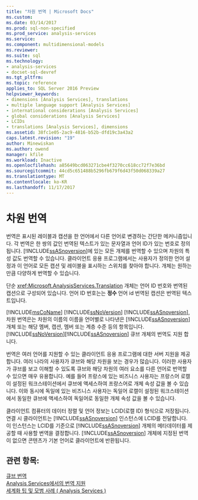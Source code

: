 ```yaml
---
title: "차원 번역 | Microsoft Docs"
ms.custom: 
ms.date: 03/14/2017
ms.prod: sql-non-specified
ms.prod_service: analysis-services
ms.service: 
ms.component: multidimensional-models
ms.reviewer: 
ms.suite: sql
ms.technology:
- analysis-services
- docset-sql-devref
ms.tgt_pltfrm: 
ms.topic: reference
applies_to: SQL Server 2016 Preview
helpviewer_keywords:
- dimensions [Analysis Services], translations
- multiple language support [Analysis Services]
- international considerations [Analysis Services]
- global considerations [Analysis Services]
- LCIDs
- translations [Analysis Services], dimensions
ms.assetid: 38fc1e05-2ac9-4816-b52b-dfd19c3a43a2
caps.latest.revision: "19"
author: Minewiskan
ms.author: owend
manager: kfile
ms.workload: Inactive
ms.openlocfilehash: a85649bcd063271cbe4f3270cc618cc72f7e36bd
ms.sourcegitcommit: 44cd5c651488b5296fb679f6d43f50d068339a27
ms.translationtype: MT
ms.contentlocale: ko-KR
ms.lasthandoff: 11/17/2017
---
```

# <a name="dimension-translations"></a>차원 번역
  번역은 표시된 레이블과 캡션을 한 언어에서 다른 언어로 변경하는 간단한 메커니즘입니다. 각 번역은 한 쌍의 값인 번역된 텍스트가 있는 문자열과 언어 ID가 있는 번호로 정의됩니다. [!INCLUDE[ssASnoversion](../../includes/ssasnoversion-md.md)]에 있는 모든 개체를 번역할 수 있으며 차원의 특성 값도 번역할 수 있습니다. 클라이언트 응용 프로그램에서는 사용자가 정의한 언어 설정과 이 언어로 모든 캡션 및 레이블을 표시하는 스위치를 찾아야 합니다. 개체는 원하는 만큼 다양하게 번역할 수 있습니다.  
  
 단순 <xref:Microsoft.AnalysisServices.Translation> 개체는 언어 ID 번호와 번역된 캡션으로 구성되어 있습니다. 언어 ID 번호는는 **정수** 언어 id 번역된 캡션은 번역된 텍스트입니다.  
  
 [!INCLUDE[msCoName](../../includes/msconame-md.md)] [!INCLUDE[ssNoVersion](../../includes/ssnoversion-md.md)] [!INCLUDE[ssASnoversion](../../includes/ssasnoversion-md.md)], 차원 번역은는 차원의 이름의 이름을 언어별로 나타낸은 [!INCLUDE[ssASnoversion](../../includes/ssasnoversion-md.md)] 개체 또는 해당 멤버, 캡션, 멤버 또는 계층 수준 등의 항목입니다. [!INCLUDE[ssNoVersion](../../includes/ssnoversion-md.md)][!INCLUDE[ssASnoversion](../../includes/ssasnoversion-md.md)] 큐브 개체의 번역도 지원 합니다.  
  
 번역은 여러 언어를 지원할 수 있는 클라이언트 응용 프로그램에 대한 서버 지원을 제공합니다. 여러 나라의 사용자가 큐브와 해당 차원을 보는 경우가 많습니다. 이러한 사용자가 큐브를 보고 이해할 수 있도록 큐브와 해당 차원의 여러 요소를 다른 언어로 번역할 수 있으면 매우 유용합니다. 예를 들어 프랑스에 있는 비즈니스 사용자는 프랑스어 로캘이 설정된 워크스테이션에서 큐브에 액세스하여 프랑스어로 개체 속성 값을 볼 수 있습니다. 이와 동시에 독일에 있는 비즈니스 사용자는 독일어 로캘이 설정된 워크스테이션에서 동일한 큐브에 액세스하여 독일어로 동일한 개체 속성 값을 볼 수 있습니다.  
  
 클라이언트 컴퓨터의 데이터 정렬 및 언어 정보는 LCID(로캘 ID) 형식으로 저장됩니다. 연결 시 클라이언트는 [!INCLUDE[ssASnoversion](../../includes/ssasnoversion-md.md)] 인스턴스에 LCID를 전달합니다. 이 인스턴스는 LCID를 기준으로 [!INCLUDE[ssASnoversion](../../includes/ssasnoversion-md.md)] 개체의 메타데이터를 제공할 때 사용할 번역을 결정합니다. [!INCLUDE[ssASnoversion](../../includes/ssasnoversion-md.md)] 개체에 지정된 번역이 없으면 콘텐츠가 기본 언어로 클라이언트에 반환됩니다.  
  
## <a name="see-also"></a>관련 항목:  
 [큐브 번역](../../analysis-services/multidimensional-models-olap-logical-cube-objects/cube-translations.md)   
 [Analysis Services에서의 번역 지원](../../analysis-services/translation-support-in-analysis-services.md)   
 [세계화 팁 및 모범 사례 &#40; Analysis Services &#41;](../../analysis-services/globalization-tips-and-best-practices-analysis-services.md)  
  
  
